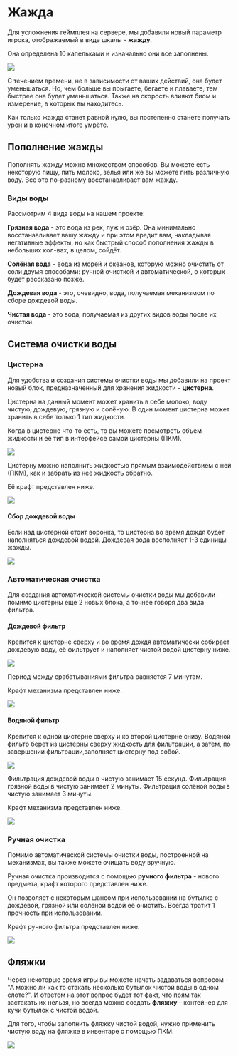 # Жажда

Для усложнения геймплея на сервере, мы добавили новый параметр игрока, отображаемый в виде шкалы - **жажду**.

Она определена 10 капельками и изначально они все заполнены. 

![](https://imgur.com/oYxW4zW.png)

С течением времени, не в зависимости от ваших действий, она будет уменьшаться. Но, чем больше вы прыгаете, бегаете и плаваете, тем быстрее она будет уменьшаться. Также на скорость влияют биом и измерение, в которых вы находитесь.

Как только жажда станет равной нулю, вы постепенно станете получать урон и в конечном итоге умрёте.

## Пополнение жажды

Пополнять жажду можно множеством способов. Вы можете есть некоторую пищу, пить молоко, зелья или же вы можете пить различную воду. Все это по-разному восстанавливает вам жажду. 

### Виды воды

Рассмотрим 4 вида воды на нашем проекте:

**Грязная вода** - это вода из рек, луж и озёр. Она минимально восстанавливает вашу жажду и при этом вредит вам, накладывая негативные эффекты, но как быстрый способ пополнения жажды в небольших кол-вах, в целом, сойдёт.

**Солёная вода** - вода из морей и океанов, которую можно очистить от соли двумя способами: ручной очисткой и автоматической, о которых будет рассказано позже.

**Дождевая вода** - это, очевидно, вода, получаемая механизмом по сборе дождевой воды. 

**Чистая вода** - это вода, получаемая из других видов воды после их очистки.

## Система очистки воды

### Цистерна

Для удобства и создания системы очистки воды мы добавили на проект новый блок, предназначенный для хранения жидкости - **цистерна**.

Цистерна на данный момент может хранить в себе молоко, воду чистую, дождевую, грязную и солёную. В один момент цистерна может хранить в себе только 1 тип жидкости.

Когда в цистерне что-то есть, то вы можете посмотреть объем жидкости и её тип в интерфейсе самой цистерны (ПКМ).

![](https://imgur.com/RlqMdb2.png)

Цистерну можно наполнить жидкостью прямым взаимодействием с ней (ПКМ), как и забрать из неё жидкость обратно.

Её крафт представлен ниже.

![](https://imgur.com/JYAB8OB.png)

#### Сбор дождевой воды

Если над цистерной стоит воронка, то цистерна во время дождя будет наполняться дождевой водой. Дождевая вода восполняет 1-3 единицы жажды.

![](https://imgur.com/l70S3J6.png)

### Автоматическая очистка

Для создания автоматической системы очистки воды мы добавили помимо цистерны еще 2 новых блока, а точнее говоря два вида фильтра.

#### Дождевой фильтр

Крепится к цистерне сверху и во время дождя автоматически собирает дождевую воду, её фильтрует и наполняет чистой водой цистерну ниже.

![](https://imgur.com/FToabHI.png)

Период между срабатываниями фильтра равняется 7 минутам.

Крафт механизма представлен ниже.

![](https://imgur.com/vLeiNmL.png)

#### Водяной фильтр

Крепится к одной цистерне сверху и ко второй цистерне снизу. Водяной фильтр берет из цистерны сверху жидкость для фильтрации, а затем, по завершении фильтрации,заполняет цистерну под собой.

![](https://imgur.com/cxwpNVv.png)

Фильтрация дождевой воды в чистую занимает 15 секунд.
Фильтрация грязной воды в чистую занимает 2 минуты.
Фильтрация солёной воды в чистую занимает 3 минуты.

Крафт механизма представлен ниже.

![](https://imgur.com/KUcc9Ts.png)

### Ручная очистка

Помимо автоматической системы очистки воды, построенной на механизмах, вы также можете очищать воду вручную.

Ручная очистка производится с помощью **ручного фильтра** - нового предмета, крафт которого представлен ниже.

Он позволяет с некоторым шансом при использовании на бутылке с дождевой, грязной или солёной водой её очистить. Всегда тратит 1 прочность при использовании.

Крафт ручного фильтра представлен ниже.

![](https://imgur.com/3rk0xzA.png)

## Фляжки

Через некоторые время игры вы можете начать задаваться вопросом - "А можно ли как то стакать несколько бутылок чистой воды в одном слоте?". И ответом на этот вопрос будет тот факт, что прям так застакать их нельзя, но всегда можно создать **фляжку** - контейнер для кучи бутылок с чистой водой. 

Для того, чтобы заполнить фляжку чистой водой, нужно применить чистую воду на фляжке в инвентаре с помощью ПКМ.

![](https://imgur.com/CgoGNrG.png)
